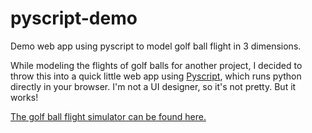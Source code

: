# pyscript-demo
Demo web app using pyscript to model golf ball flight in 3 dimensions.

While modeling the flights of golf balls for another project, I decided to throw this into a quick little web app using [Pyscript](https://pyscript.net/), which runs python directly in your browser.
I'm not a UI designer, so it's not pretty. But it works!

[The golf ball flight simulator can be found here.](https://robin-weaver.github.io/pyscript-demo/)
